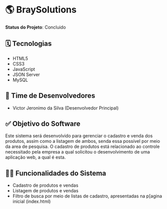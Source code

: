 # 🌎 BraySolutions
**Status do Projeto**: Concluido

## 🗓️ Tecnologias
- HTML5
- CSS3
- JavaScript
- JSON Server
- MySQL

## 🙋 Time de Desenvolvedores
- Victor Jeronimo da Silva (Desenvolvedor Principal)

## ✅ Objetivo do Software
Este sistema será desenvolvido para gerenciar o cadastro e venda dos produtos, assim como a listagem de ambos, senda essa possível por meio da area de pesquisa.
O cadastro de produtos está relacionado ao controle necessitado pela empresa a qual solicitou o desenvolvimento de uma aplicação web, a qual é esta.

## 👨‍💻 Funcionalidades do Sistema
- Cadastro de produtos e vendas
- Listagem de produtos e vendas
- Filtro de busca por meio de listas de cadastro, apresentadas na p[agina inicial (index.html)
